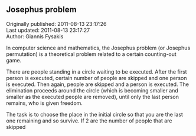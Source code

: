 ## Josephus problem  
Originally published: 2011-08-13 23:17:26  
Last updated: 2011-08-13 23:17:27  
Author: Giannis Fysakis  
  
In computer science and mathematics, the Josephus problem (or Josephus permutation) is a theoretical problem related to a certain counting-out game.

There are people standing in a circle waiting to be executed. After the first person is executed, certain number of people are skipped and one person is executed. Then again, people are skipped and a person is executed. The elimination proceeds around the circle (which is becoming smaller and smaller as the executed people are removed), until only the last person remains, who is given freedom.

The task is to choose the place in the initial circle so that you are the last one remaining and so survive.
If 2 are the number of people that are skipped